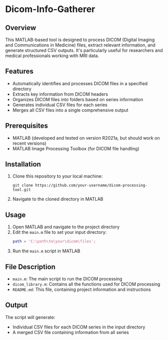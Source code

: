 # Dicom-Info-Gatherer

## Overview

This MATLAB-based tool is designed to process DICOM (Digital Imaging and Communications in Medicine) files, extract relevant information, and generate structured CSV outputs. It's particularly useful for researchers and medical professionals working with MRI data.

## Features

- Automatically identifies and processes DICOM files in a specified directory
- Extracts key information from DICOM headers
- Organizes DICOM files into folders based on series information
- Generates individual CSV files for each series
- Merges all CSV files into a single comprehensive output

## Prerequisites

- MATLAB (developed and tested on version R2021a, but should work on recent versions)
- MATLAB Image Processing Toolbox (for DICOM file handling)

## Installation

1. Clone this repository to your local machine:
   ```
   git clone https://github.com/your-username/dicom-processing-tool.git
   ```
2. Navigate to the cloned directory in MATLAB

## Usage

1. Open MATLAB and navigate to the project directory
2. Edit the `main.m` file to set your input directory:
   ```matlab
   path = 'C:\path\to\your\dicom\files';
   ```
3. Run the `main.m` script in MATLAB

## File Description

- `main.m`: The main script to run the DICOM processing
- `dicom_library.m`: Contains all the functions used for DICOM processing
- `README.md`: This file, containing project information and instructions

## Output

The script will generate:
- Individual CSV files for each DICOM series in the input directory
- A merged CSV file containing information from all series


